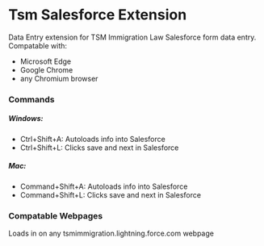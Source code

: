 # Tsm Salesforce Extension
Data Entry extension for TSM Immigration Law Salesforce form data entry.
Compatable with:
- Microsoft Edge
- Google Chrome
- any Chromium browser
### Commands
##### Windows:
- Ctrl+Shift+A: Autoloads info into Salesforce
- Ctrl+Shift+L: Clicks save and next in Salesforce
##### Mac:
- Command+Shift+A: Autoloads info into Salesforce
- Command+Shift+L: Clicks save and next in Salesforce
### Compatable Webpages
Loads in on any tsmimmigration.lightning.force.com webpage
